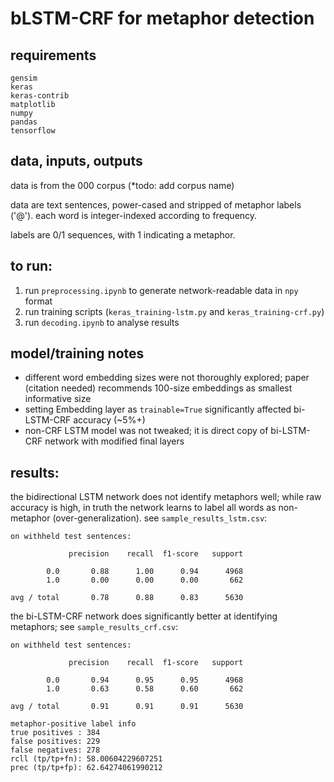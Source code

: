# bLSTM-CRF for metaphor detection

## requirements
```
gensim
keras
keras-contrib
matplotlib
numpy
pandas
tensorflow
```

## data, inputs, outputs

data is from the 000 corpus (*todo: add corpus name)

data are text sentences, power-cased and stripped of metaphor labels ('@'). each word is integer-indexed according to frequency.

labels are 0/1 sequences, with 1 indicating a metaphor.

## to run:

1. run `preprocessing.ipynb` to generate network-readable data in `npy` format
2. run training scripts (`keras_training-lstm.py` and `keras_training-crf.py`)
3. run `decoding.ipynb` to analyse results

## model/training notes

- different word embedding sizes were not thoroughly explored; paper (citation needed) recommends 100-size embeddings as smallest informative size
- setting Embedding layer as `trainable=True` significantly affected bi-LSTM-CRF accuracy (~5%+)
- non-CRF LSTM model was not tweaked; it is direct copy of bi-LSTM-CRF network with modified final layers

## results:

the bidirectional LSTM network does not identify metaphors well; while raw accuracy is high, in truth the network learns to label all words as non-metaphor (over-generalization). see `sample_results_lstm.csv`:

```
on withheld test sentences:

             precision    recall  f1-score   support

        0.0       0.88      1.00      0.94      4968
        1.0       0.00      0.00      0.00       662

avg / total       0.78      0.88      0.83      5630
```

the bi-LSTM-CRF network does significantly better at identifying metaphors; see `sample_results_crf.csv`:

```
on withheld test sentences:

             precision    recall  f1-score   support

        0.0       0.94      0.95      0.95      4968
        1.0       0.63      0.58      0.60       662

avg / total       0.91      0.91      0.91      5630

metaphor-positive label info
true positives : 384
false positives: 229
false negatives: 278
rcll (tp/tp+fn): 58.00604229607251
prec (tp/tp+fp): 62.64274061990212
```

